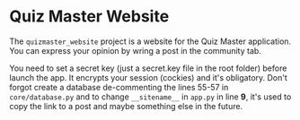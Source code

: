 # Quiz Master Website

The `quizmaster_website` project is a website for the Quiz Master application. You can express your opinion by wring a post in the community tab.

You need to set a secret key (just a secret.key file in the root folder) before launch the app. It encrypts your session (cockies) and it's obligatory. Don't forgot create a database de-commenting the lines 55-57 in `core/database.py` and to change `__sitename__` in `app.py` in line **9**, it's used to copy the link to a post and maybe something else in the future.
